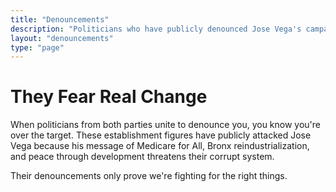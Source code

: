 ```yaml
---
title: "Denouncements"
description: "Politicians who have publicly denounced Jose Vega's campaign - a badge of honor for challenging the establishment."
layout: "denouncements"
type: "page"
---
```


# They Fear Real Change

When politicians from both parties unite to denounce you, you know you're over the target. These establishment figures have publicly attacked Jose Vega because his message of Medicare for All, Bronx reindustrialization, and peace through development threatens their corrupt system.

Their denouncements only prove we're fighting for the right things.
